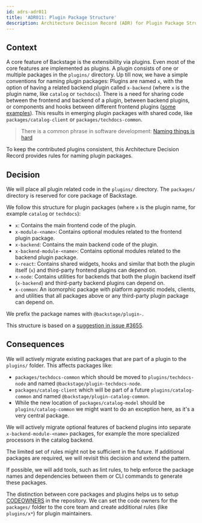 ```yaml
---
id: adrs-adr011
title: 'ADR011: Plugin Package Structure'
description: Architecture Decision Record (ADR) for Plugin Package Structure
---
```


## Context

A core feature of Backstage is the extensibility via plugins. Even most of the core features
are implemented as plugins. A plugin consists of one or multiple packages in the
`plugins/` directory. Up till now, we have a simple conventions for naming
plugin packages: Plugins are named `x`, with the option of having a related
backend plugin called `x-backend` (where `x` is the plugin name, like `catalog`
or `techdocs`). There is a need for sharing code between the frontend and
backend of a plugin, between backend plugins, or components and hooks between
different frontend plugins
([some examples](https://github.com/backstage/backstage/issues/3655#issuecomment-758166746)).
This results in emerging plugin packages with shared code, like
`packages/catalog-client` or `packages/techdocs-common`.

> There is a common phrase in software development:
> [Naming things is hard](https://martinfowler.com/bliki/TwoHardThings.html)

To keep the contributed plugins consistent, this Architecture Decision Record
provides rules for naming plugin packages.

## Decision

We will place all plugin related code in the `plugins/` directory. The
`packages/` directory is reserved for core package of Backstage.

We follow this structure for plugin packages (where `x` is the plugin name, for
example `catalog` or `techdocs`):

- `x`: Contains the main frontend code of the plugin.
- `x-module-<name>`: Contains optional modules related to the frontend plugin
  package.
- `x-backend`: Contains the main backend code of the plugin.
- `x-backend-module-<name>`: Contains optional modules related to the backend
  plugin package.
- `x-react`: Contains shared widgets, hooks and similar that both the plugin
  itself (`x`) and third-party frontend plugins can depend on.
- `x-node`: Contains utilities for backends that both the plugin backend itself
  (`x-backend`) and third-party backend plugins can depend on.
- `x-common`: An isomorphic package with platform agnostic models, clients, and
  utilities that all packages above or any third-party plugin package can depend
  on.

We prefix the package names with `@backstage/plugin-`.

This structure is based on a
[suggestion in issue #3655](https://github.com/backstage/backstage/issues/3655#issuecomment-758166746).

## Consequences

We will actively migrate existing packages that are part of a plugin to the
`plugins/` folder. This affects packages like:

- `packages/techdocs-common` which should be moved to `plugins/techdocs-node`
  and named `@backstage/plugin-techdocs-node`.
- `packages/catalog-client` which will be part of a future
  `plugins/catalog-common` and named `@backstage/plugin-catalog-common`.
- While the new location of `packages/catalog-model` should be
  `plugins/catalog-common` we might want to do an exception here, as it's a very
  central package.

We will actively migrate optional features of backend plugins into separate
`x-backend-module-<name>` packages, for example the more specialized processors
in the catalog backend.

The limited set of rules might not be sufficient in the future. If additional
packages are required, we will revisit this decision and extend the pattern.

If possible, we will add tools, such as lint rules, to help enforce the package
names and dependencies between them or CLI commands to generate these packages.

The distinction between core packages and plugins helps us to setup
[CODEOWNERS](https://docs.github.com/en/github/creating-cloning-and-archiving-repositories/about-code-owners)
in the repository. We can set the code owners for the `packages/` folder to the
core team and create additional rules (like `plugins/x*`) for plugin
maintainers.
